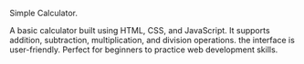 Simple Calculator.

A basic calculator built using HTML, CSS, and JavaScript. It supports addition, subtraction, multiplication, and division operations.  the interface is user-friendly. Perfect for beginners to practice web development skills.
